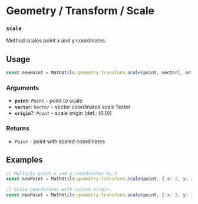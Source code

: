 Geometry / Transform / Scale
============================

### `scale`

Method scales point x and y coordinates.


Usage
-----

```js
const newPoint = MathUtils.geometry.transform.scale(point, vector[, origin]);
```


### Arguments

* **`point`**: *`Point`* - point to scale
* **`vector`**: *`Vector`*  - vector coordinates scale factor
* **`origin`**?: *`Point`* - scale origin (def.: (0,0))


### Returns

* *`Point`* - point with scaled coordinates


Examples
--------

```js
// Multiply point x and y coordinates by 2.
const newPoint = MathUtils.geometry.transform.scale(point, { x: 2, y: 2 });

// Scale coordinates with custom origin.
const newPoint = MathUtils.geometry.transform.scale(point, { x: 2, y: 3 }, { x: 1, y: -2 });
```
